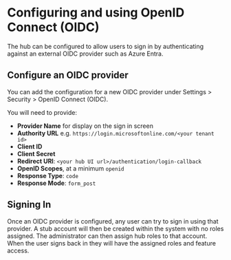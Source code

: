 # Configuring and using OpenID Connect (OIDC)

The hub can be configured to allow users to sign in by authenticating against an external OIDC provider such as Azure Entra.

## Configure an OIDC provider

You can add the configuration for a new OIDC provider under Settings > Security > OpenID Connect (OIDC).

You will need to provide:
- **Provider Name** for display on the sign in screen
- **Authority URL** e.g. `https://login.microsoftonline.com/<your tenant id>`
- **Client ID**
- **Client Secret**
- **Redirect URI**: `<your hub UI url>/authentication/login-callback`
- **OpenID Scopes**, at a minimum `openid`
- **Response Type**: `code`
- **Response Mode**: `form_post`

## Signing In

Once an OIDC provider is configured, any user can try to sign in using that provider. A stub account will then be created within the system with no roles assigned. The administrator can then assign hub roles to that account. When the user signs back in they will have the assigned roles and feature access.
